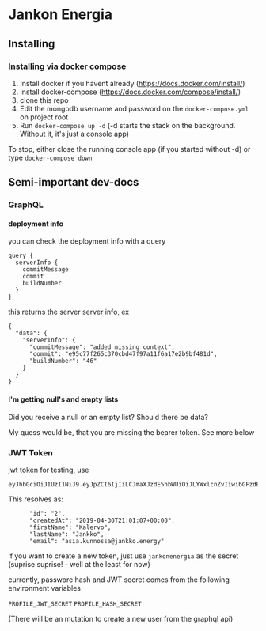 # Jankon Energia

## Installing 

### Installing via docker compose

1) Install docker if you havent already (https://docs.docker.com/install/)
2) Install docker-compose (https://docs.docker.com/compose/install/)
4) clone this repo
5) Edit the mongodb username and password on the ```docker-compose.yml``` on project root
6) Run ```docker-compose up -d```
(-d starts the stack on the background. Without it, it's just a console app)

To stop, either close the running console app (if you started without -d) or type ```docker-compose down```

## Semi-important dev-docs

### GraphQL

#### deployment info

you can check the deployment info with a query
```
query {
  serverInfo {
    commitMessage
    commit
    buildNumber
  }
}

```
this returns the server server info, ex
```
{
  "data": {
    "serverInfo": {
      "commitMessage": "added missing context",
      "commit": "e95c77f265c370cbd47f97a11f6a17e2b9bf481d",
      "buildNumber": "46"
    }
  }
}
```

#### I'm getting null's and empty lists
Did you receive a null or an empty list?
Should there be data?

My quess would be, that you are missing the bearer token. See more below 

### JWT Token
jwt token for testing, use
```
eyJhbGciOiJIUzI1NiJ9.eyJpZCI6IjIiLCJmaXJzdE5hbWUiOiJLYWxlcnZvIiwibGFzdE5hbWUiOiJKYW5ra28iLCJlbWFpbCI6ImFzaWEua3Vubm9zc2FAamFua2tvLmVuZXJneSIsImNyZWF0ZWRBdCI6IjIwMTktMDQtMzBUMjE6MDE6MDcrMDA6MDAifQ.8AMQR2p1nRbmzV7O8NNHcZ0IBMes7QpqEAKyjV7jcC4
```
This resolves as:

```
      "id": "2",
      "createdAt": "2019-04-30T21:01:07+00:00",
      "firstName": "Kalervo",
      "lastName": "Jankko",
      "email": "asia.kunnossa@jankko.energy"
```

if you want to create a new token, just use ```jankonenergia``` as the secret (suprise suprise! - well at the least for now)

currently, passwore hash and JWT secret comes from the following environment variables

```PROFILE_JWT_SECRET```
```PROFILE_HASH_SECRET```

(There will be an mutation to create a new user from the graphql api)

